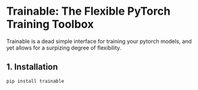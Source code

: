 # Trainable: The Flexible PyTorch Training Toolbox

Trainable is a dead simple interface for training your pytorch models, and yet allows for a surpizing degree of 
flexibility. 

## 1. Installation
```
pip install trainable
```



